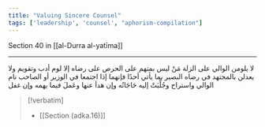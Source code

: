 ```yaml
---
title: "Valuing Sincere Counsel"
tags: ['leadership', 'counsel', "aphorism-compilation"]
---
```


 Section 40 in [[al-Durra al-yatīma]]

---
لا يلومن الوالي على الزلة مَنْ ليس بمتهم على الحرص على رضاه إلا لوم أدب وتقويم ولا يعدلن بالمجتهد في رضاه البصير بما يأتي أحدًا فإنهما إذا اجتمعا في الوزير أو الصاحب نام الوالي واستراح وجُلِّبَتْ إليه حَاجَاتُه وإن هدأ عنها وعَملَ فيما يهمه وإن غفل

> [!verbatim]
> - [[Section (adka.16)]]
